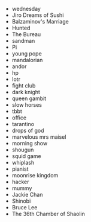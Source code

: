 * wednesday
* Jiro Dreams of Sushi
* Balzaminov's Marriage
* Hunted
* The Bureau
* sandman
* Pi
* young pope
* mandalorian
* andor
* hp
* lotr
* fight club
* dark knight
* queen gambit
* slow horses
* tbbt
* office
* tarantino
* drops of god
* marvelous mrs maisel
* morning show
* shougun
* squid game
* whiplash
* pianist
* moonrise kingdom
* hacker
* mummy
* Jackie Chan
* Shinobi
* Bruce Lee
* The 36th Chamber of Shaolin
